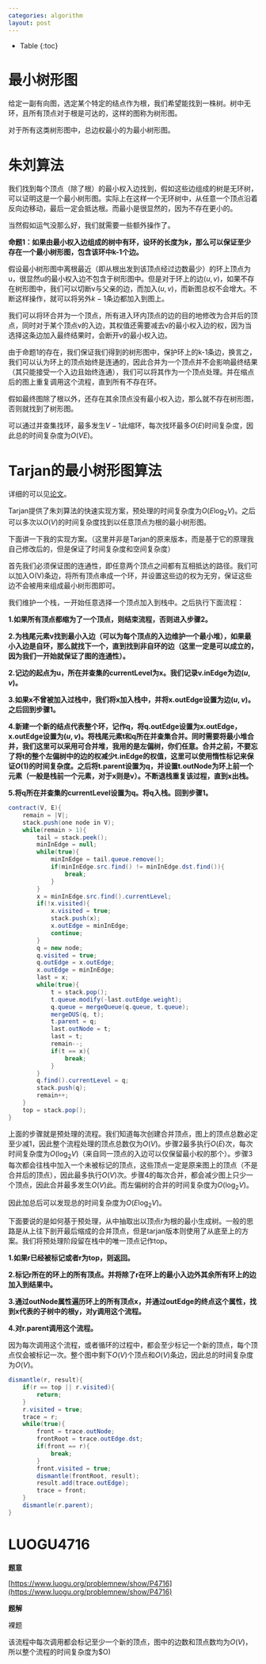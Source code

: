 ```yaml
---
categories: algorithm
layout: post
---
```


- Table
{:toc}
# 最小树形图

给定一副有向图，选定某个特定的结点作为根，我们希望能找到一株树。树中无环，且所有顶点对于根是可达的，这样的图称为树形图。

对于所有这类树形图中，总边权最小的为最小树形图。

# 朱刘算法

我们找到每个顶点（除了根）的最小权入边找到，假如这些边组成的树是无环树，可以证明这是一个最小树形图。实际上在这样一个无环树中，从任意一个顶点沿着反向边移动，最后一定会抵达根。而最小是很显然的，因为不存在更小的。

当然假如运气没那么好，我们就需要一些额外操作了。

**命题1：如果由最小权入边组成的树中有环，设环的长度为k，那么可以保证至少存在一个最小树形图，包含该环中k-1个边。**

假设最小树形图中离根最近（即从根出发到该顶点经过边数最少）的环上顶点为u，很显然u的最小权入边不包含于树形图中。但是对于环上的边$(u,v)$，如果不存在树形图中，我们可以切断v与父亲的边，而加入$(u,v)$，而新图总权不会增大。不断这样操作，就可以将另外$k-1$条边都加入到图上。

我们可以将环合并为一个顶点，所有进入环内顶点的边的目的地修改为合并后的顶点，同时对于某个顶点v的入边，其权值还需要减去v的最小权入边的权，因为当选择这条边加入最终结果时，会断开v的最小权入边。

由于命题1的存在，我们保证我们得到的树形图中，保护环上的k-1条边，换言之，我们可以认为环上的顶点始终是连通的，因此合并为一个顶点并不会影响最终结果（其只能接受一个入边且始终连通），我们可以将其作为一个顶点处理。并在缩点后的图上重复调用这个流程，直到所有不存在环。

假如最终图除了根以外，还存在其余顶点没有最小权入边，那么就不存在树形图，否则就找到了树形图。

可以通过并查集找环，最多发生$V-1$此缩环，每次找环最多$O(E)$时间复杂度，因此总的时间复杂度为$O(VE)$。

# Tarjan的最小树形图算法

详细的可以见[论文](http://citeseerx.ist.psu.edu/viewdoc/download;jsessionid=0EBCB45B7531F2F741045E5C7452754E?doi=10.1.1.402.8171&rep=rep1&type=pdf)。

Tarjan提供了朱刘算法的快速实现方案，预处理的时间复杂度为$O(E\log_2V)$。之后可以多次以$O(V)$的时间复杂度找到以任意顶点为根的最小树形图。

下面讲一下我的实现方案。（这里并非是Tarjan的原来版本，而是基于它的原理我自己修改后的，但是保证了时间复杂度和空间复杂度）

首先我们必须保证图的连通性，即任意两个顶点之间都有互相抵达的路径。我们可以加入O(V)条边，将所有顶点串成一个环，并设置这些边的权为无穷，保证这些边不会被用来组成最小树形图即可。

我们维护一个栈，一开始任意选择一个顶点加入到栈中。之后执行下面流程：

**1.如果所有顶点都缩为了一个顶点，则结束流程，否则进入步骤2。**

**2.为栈尾元素v找到最小入边（可以为每个顶点的入边维护一个最小堆），如果最小入边是自环，那么就找下一个，直到找到非自环的边（这里一定是可以成立的，因为我们一开始就保证了图的连通性）。**

**2.记边的起点为u，所在并查集的currentLevel为x。我们记录v.inEdge为边$(u,v)$。**

**3.如果x不曾被加入过栈中，我们将x加入栈中，并将x.outEdge设置为边$(u,v)$。之后回到步骤1。**

**4.新建一个新的结点代表整个环，记作q，将q.outEdge设置为x.outEdge，x.outEdge设置为$(u,v)$。将栈尾元素t和q所在并查集合并。同时需要将最小堆合并，我们这里可以采用可合并堆，我用的是左偏树，你们任意。合并之前，不要忘了将t的整个左偏树中的边的权减少t.inEdge的权值，这里可以使用惰性标记来保证$O(1)$的时间复杂度。之后将t.parent设置为q，并设置t.outNode为环上前一个元素（一般是栈前一个元素，对于x则是v）。不断退栈重复该过程，直到x出栈。**

**5.将q所在并查集的currentLevel设置为q。将q入栈。回到步骤1。**

```java
contract(V, E){
    remain = |V|;
    stack.push(one node in V);
    while(remain > 1){
        tail = stack.peek();
        minInEdge = null;
        while(true){
            minInEdge = tail.queue.remove();
            if(minInEdge.src.find() != minInEdge.dst.find()){
                break;
            }
        }
        x = minInEdge.src.find().currentLevel;
        if(!x.visited){
            x.visited = true;
            stack.push(x);
            x.outEdge = minInEdge;
            continue;
        }
        q = new node;
        q.visited = true;
        q.outEdge = x.outEdge;
        x.outEdge = minInEdge;
        last = x;
        while(true){
            t = stack.pop();
            t.queue.modify(-last.outEdge.weight);
            q.queue = mergeQueue(q.queue, t.queue);
            mergeDUS(q, t);
            t.parent = q;
            last.outNode = t;
            last = t;
            remain--;
            if(t == x){
                break;
            }
        }
        q.find().currentLevel = q;
        stack.push(q);
        remain++;
    }
    top = stack.pop();
}
```



上面的步骤就是预处理的流程。我们知道每次创建合并顶点，图上的顶点总数必定至少减1，因此整个流程处理的顶点总数仅为$O(V)$。步骤2最多执行$O(E)$次，每次时间复杂度为$O(\log_2V)$（来自同一顶点的入边可以仅保留最小权的那个）。步骤3每次都会往栈中加入一个未被标记的顶点，这些顶点一定是原来图上的顶点（不是合并后的顶点），因此最多执行$O(V)$次。步骤4的每次合并，都会减少图上只少一个顶点，因此合并最多发生$O(V)$此。而左偏树的合并的时间复杂度为$O(\log_2V)$。

因此加总后可以发现总的时间复杂度为$O(E\log_2V)$。

下面要说的是如何基于预处理，从中抽取出以顶点r为根的最小生成树。一般的思路是从上往下剖开最后缩成的合并顶点，但是tarjan版本则使用了从底至上的方案。我们将预处理阶段留在栈中的唯一顶点记作top。

**1.如果r已经被标记或者r为top，则返回。**

**2.标记r所在的环上的所有顶点。并将除了r在环上的最小入边外其余所有环上的边加入到结果中。**

**3.通过outNode属性遍历环上的所有顶点x，并通过outEdge的终点这个属性，找到x代表的子树中的根y，对y调用这个流程。**

**4.对r.parent调用这个流程。**

因为每次调用这个流程，或者循环的过程中，都会至少标记一个新的顶点，每个顶点仅会被标记一次。整个图中剩下$O(V)$个顶点和$O(V)$条边，因此总的时间复杂度为$O(V)$。

```java
dismantle(r, result){
    if(r == top || r.visited){
        return;
    }
    r.visited = true;
    trace = r;
    while(true){
        front = trace.outNode;
        frontRoot = trace.outEdge.dst;
        if(front == r){
            break;
        }
        front.visited = true;
        dismantle(frontRoot, result);
        result.add(trace.outEdge);
        trace = front;
    }
    dismantle(r.parent);
}
```

# LUOGU4716

**题意**

[https://www.luogu.org/problemnew/show/P4716](https://www.luogu.org/problemnew/show/P4716)

**题解**

裸题

该流程中每次调用都会标记至少一个新的顶点，图中的边数和顶点数均为$O(V)$，所以整个流程的时间复杂度为$O)